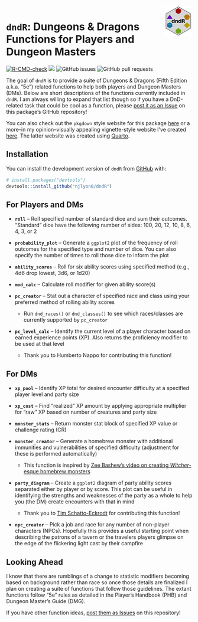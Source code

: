 
<!-- README.md is generated from README.Rmd. Please edit that file -->

<img src="man/figures/dndR_hex.png" align = "right" width = "15%" />

# `dndR`: Dungeons & Dragons Functions for Players and Dungeon Masters

<!-- badges: start -->

[![R-CMD-check](https://github.com/njlyon0/dndR/workflows/R-CMD-check/badge.svg)](https://github.com/njlyon0/dndR/actions)
[![](https://cranlogs.r-pkg.org/badges/dndR)](htttps://cran.r-project.org/package=dndR)
![GitHub issues](https://img.shields.io/github/issues-raw/njlyon0/dndR)
![GitHub pull
requests](https://img.shields.io/github/issues-pr/njlyon0/dndR)
<!-- badges: end -->

The goal of `dndR` is to provide a suite of Dungeons & Dragons (Fifth
Edition a.k.a. “5e”) related functions to help both players and Dungeon
Masters (DMs). Below are short descriptions of the functions currently
included in `dndR`. I am always willing to expand that list though so if
you have a DnD-related task that could be cool as a function, please
[post it as an Issue](https://github.com/njlyon0/dndR/issues) on this
package’s GitHub repository!

You can also check out the `pkgdown` style website for this package
[here](https://njlyon0.github.io/dndR/) or a more–in my opinion–visually
appealing vignette-style website I’ve created
[here](https://njlyon0.github.io/dndR-website/). The latter website was
created using [Quarto](https://quarto.org/).

## Installation

You can install the development version of `dndR` from
[GitHub](https://github.com/) with:

``` r
# install.packages("devtools")
devtools::install_github("njlyon0/dndR")
```

## For Players and DMs

- **`roll`** – Roll specified number of standard dice and sum their
  outcomes. “Standard” dice have the following number of sides: 100, 20,
  12, 10, 8, 6, 4, 3, or 2

- **`probability_plot`** – Generate a `ggplot2` plot of the frequency of
  roll outcomes for the specified type and number of dice. You can also
  specify the number of times to roll those dice to inform the plot

- **`ability_scores`** – Roll for six ability scores using specified
  method (e.g., 4d6 drop lowest, 3d6, or 1d20)

- **`mod_calc`** – Calculate roll modifier for given ability score(s)

- **`pc_creator`** – Stat out a character of specified race and class
  using your preferred method of rolling ability scores

  - Run `dnd_races()` or `dnd_classes()` to see which races/classes are
    currently supported by `pc_creator`

- **`pc_level_calc`** – Identify the current level of a player character
  based on earned experience points (XP). Also returns the proficiency
  modifier to be used at that level

  - Thank you to Humberto Nappo for contributing this function!

## For DMs

- **`xp_pool`** – Identify XP total for desired encounter difficulty at
  a specified player level and party size

- **`xp_cost`** – Find “realized” XP amount by applying appropriate
  multiplier for “raw” XP based on number of creatures and party size

- **`monster_stats`** – Return monster stat block of specified XP value
  or challenge rating (CR)

- **`monster_creator`** – Generate a homebrew monster with additional
  immunities and vulnerabilities of specified difficulty (adjustment for
  these is performed automatically)

  - This function is inspired by [Zee Bashew’s video on creating
    *Witcher*-esque homebrew
    monsters](https://www.youtube.com/watch?v=GhjkPv4qo5w)

- **`party_diagram`** – Create a `ggplot2` diagram of party ability
  scores separated either by player or by score. This plot can be useful
  in identifying the strengths and weaknesses of the party as a whole to
  help you (the DM) create encounters with that in mind

  - Thank you to [Tim Schatto-Eckrodt](https://kudusch.de/) for
    contributing this function!

- **`npc_creator`** – Pick a job and race for any number of non-player
  characters (NPCs). Hopefully this provides a useful starting point
  when describing the patrons of a tavern or the travelers players
  glimpse on the edge of the flickering light cast by their campfire

## Looking Ahead

I know that there are rumblings of a change to statistic modifiers
becoming based on background rather than race so once those details are
finalized I plan on creating a suite of functions that follow those
guidelines. The extant functions follow “5e” rules as detailed in the
Player’s Handbook (PHB) and Dungeon Master’s Guide (DMG).

If you have other function ideas, [post them as
Issues](https://github.com/njlyon0/dndR/issues) on this repository!
